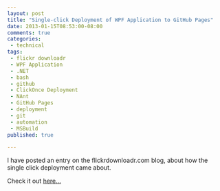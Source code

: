 ```yaml
---
layout: post
title: "Single-click Deployment of WPF Application to GitHub Pages"
date: 2013-01-15T08:53:00-08:00
comments: true
categories:
 - technical
tags:
 - flickr downloadr
 - WPF Application
 - .NET
 - bash
 - github
 - ClickOnce Deployment
 - NAnt
 - GitHub Pages
 - deployment
 - git
 - automation
 - MSBuild
published: true

---
```


I have posted an entry on the flickrdownloadr.com blog, about how the single click deployment came about.

Check it out [here&hellip;](http://flickrdownloadr.com/blogs/blog/2013/01/15/single-click-deployment-of-wpf-application-to-github-pages/)


